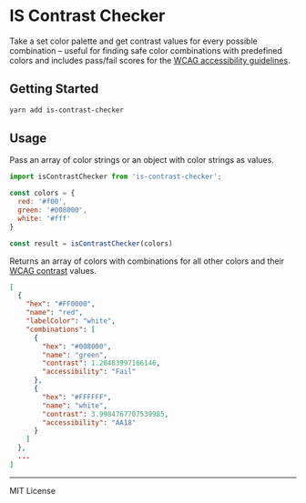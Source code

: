 # IS Contrast Checker

Take a set color palette and get contrast values for every possible combination –
useful for finding safe color combinations with predefined colors
and includes pass/fail scores for the
[WCAG accessibility guidelines](http://www.w3.org/TR/WCAG20/#visual-audio-contrast).

## Getting Started

```bash
yarn add is-contrast-checker
```

## Usage

Pass an array of color strings or an object with color strings as values.

```js
import isContrastChecker from 'is-contrast-checker';

const colors = {
  red: '#f00',
  green: '#008000',
  white: '#fff'
}

const result = isContrastChecker(colors)
```

Returns an array of colors with combinations for all other colors and their
[WCAG contrast](http://www.w3.org/TR/WCAG20/#visual-audio-contrast)
values.

```json
[
  {
    "hex": "#FF0000",
    "name": "red",
    "labelColor": "white",
    "combinations": [
      {
        "hex": "#008000",
        "name": "green",
        "contrast": 1.28483997166146,
        "accessibility": "Fail"
      },
      {
        "hex": "#FFFFFF",
        "name": "white",
        "contrast": 3.9984767707539985,
        "accessibility": "AA18"
      }
    ]
  },
  ...
]
```

---

MIT License
